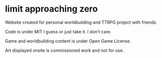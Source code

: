 # limit approaching zero

Website created for personal worldbuilding and TTRPG project with friends. 

Code is under MIT I guess or just take it. I don't care.

Game and worldbuilding content is under Open Game License.

Art displayed onsite is commissioned work and not for use.
